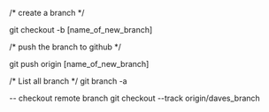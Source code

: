 /* create a branch */

git checkout -b [name_of_new_branch]

/* push the branch to github */

git push origin [name_of_new_branch]

/* List all branch */
git branch -a 

-- checkout remote branch
git checkout --track origin/daves_branch
